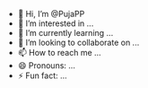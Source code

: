 - 👋 Hi, I’m @PujaPP
- 👀 I’m interested in ...
- 🌱 I’m currently learning ...
- 💞️ I’m looking to collaborate on ...
- 📫 How to reach me ...
- 😄 Pronouns: ...
- ⚡ Fun fact: ...

<!---
PujaPP/PujaPP is a ✨ special ✨ repository because its `README.md` (this file) appears on your GitHub profile.
You can click the Preview link to take a look at your changes.
--->
